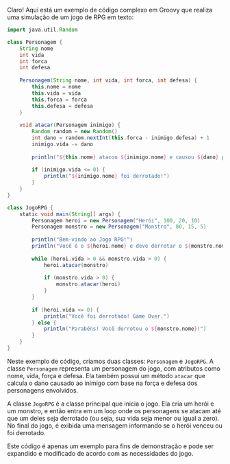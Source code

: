 Claro! Aqui está um exemplo de código complexo em Groovy que realiza uma simulação de um jogo de RPG em texto:

```groovy
import java.util.Random

class Personagem {
    String nome
    int vida
    int forca
    int defesa
    
    Personagem(String nome, int vida, int forca, int defesa) {
        this.nome = nome
        this.vida = vida
        this.forca = forca
        this.defesa = defesa
    }
    
    void atacar(Personagem inimigo) {
        Random random = new Random()
        int dano = random.nextInt(this.forca - inimigo.defesa) + 1
        inimigo.vida -= dano
        
        println("${this.nome} atacou ${inimigo.nome} e causou ${dano} pontos de dano!")
        
        if (inimigo.vida <= 0) {
            println("${inimigo.nome} foi derrotado!")
        }
    }
}

class JogoRPG {
    static void main(String[] args) {
        Personagem heroi = new Personagem("Herói", 100, 20, 10)
        Personagem monstro = new Personagem("Monstro", 80, 15, 5)
        
        println("Bem-vindo ao Jogo RPG!")
        println("Você é o ${heroi.nome} e deve derrotar o ${monstro.nome}")
        
        while (heroi.vida > 0 && monstro.vida > 0) {
            heroi.atacar(monstro)
            
            if (monstro.vida > 0) {
                monstro.atacar(heroi)
            }
        }
        
        if (heroi.vida <= 0) {
            println("Você foi derrotado! Game Over.")
        } else {
            println("Parabéns! Você derrotou o ${monstro.nome}!")
        }
    }
}
```

Neste exemplo de código, criamos duas classes: `Personagem` e `JogoRPG`. A classe `Personagem` representa um personagem do jogo, com atributos como nome, vida, força e defesa. Ela também possui um método `atacar` que calcula o dano causado ao inimigo com base na força e defesa dos personagens envolvidos.

A classe `JogoRPG` é a classe principal que inicia o jogo. Ela cria um herói e um monstro, e então entra em um loop onde os personagens se atacam até que um deles seja derrotado (ou seja, sua vida seja menor ou igual a zero). No final do jogo, é exibida uma mensagem informando se o herói venceu ou foi derrotado.

Este código é apenas um exemplo para fins de demonstração e pode ser expandido e modificado de acordo com as necessidades do jogo.